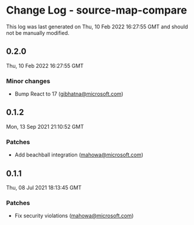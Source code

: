 # Change Log - source-map-compare

This log was last generated on Thu, 10 Feb 2022 16:27:55 GMT and should not be manually modified.

<!-- Start content -->

## 0.2.0

Thu, 10 Feb 2022 16:27:55 GMT

### Minor changes

- Bump React to 17 (gibhatna@microsoft.com)

## 0.1.2

Mon, 13 Sep 2021 21:10:52 GMT

### Patches

- Add beachball integration (mahowa@microsoft.com)

## 0.1.1

Thu, 08 Jul 2021 18:13:45 GMT

### Patches

- Fix security violations (mahowa@microsoft.com)
